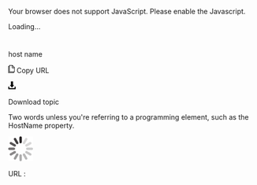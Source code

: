 Your browser does not support JavaScript. Please enable the Javascript.

Loading...

# 

host name

![Copy URL](host-name_files/Copy.png)
Copy URL

![Download](host-name_files/Download.png)

Download topic

Two words unless you're referring to a programming element, such as the HostName property.

![In progress](host-name_files/activity-large.gif)

URL :
